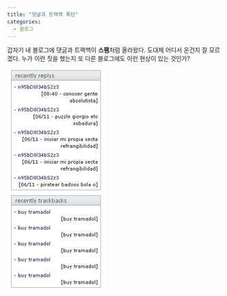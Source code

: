 ```yaml
---
title: "댓글과 트랙백 폭탄"
categories:
  - 블로그
---
```


갑자기 내 블로그에 댓글과 트랙백이 **스팸**처럼 올라왔다. 도대체 어디서 온건지 잘 모르겠다. 누가 이런 짓을 했는지 또 다른 블로그에도 이런 현상이 있는 것인가?

![](/assets/images/posts/2006/06/fl200000000104.jpg)

